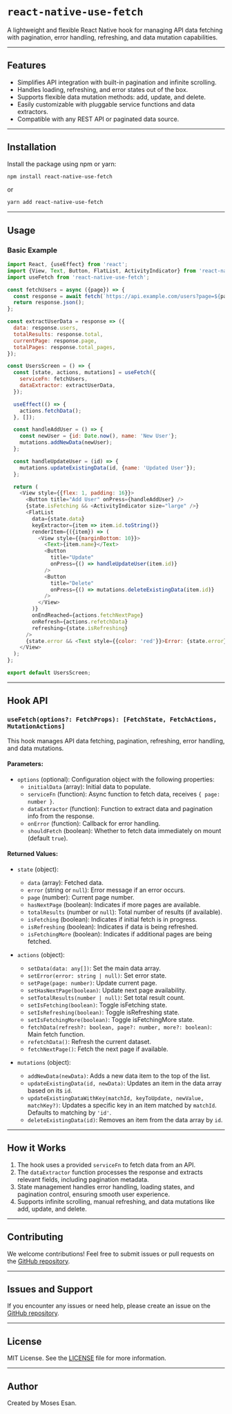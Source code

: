 # `react-native-use-fetch`

A lightweight and flexible React Native hook for managing API data fetching with pagination, error handling, refreshing, and data mutation capabilities.

---

## **Features**

- Simplifies API integration with built-in pagination and infinite scrolling.
- Handles loading, refreshing, and error states out of the box.
- Supports flexible data mutation methods: add, update, and delete.
- Easily customizable with pluggable service functions and data extractors.
- Compatible with any REST API or paginated data source.

---

## **Installation**

Install the package using npm or yarn:

```bash
npm install react-native-use-fetch
```

or

```bash
yarn add react-native-use-fetch
```

---

## **Usage**

### **Basic Example**

```javascript
import React, {useEffect} from 'react';
import {View, Text, Button, FlatList, ActivityIndicator} from 'react-native';
import useFetch from 'react-native-use-fetch';

const fetchUsers = async ({page}) => {
  const response = await fetch(`https://api.example.com/users?page=${page}`);
  return response.json();
};

const extractUserData = response => ({
  data: response.users,
  totalResults: response.total,
  currentPage: response.page,
  totalPages: response.total_pages,
});

const UsersScreen = () => {
  const [state, actions, mutations] = useFetch({
    serviceFn: fetchUsers,
    dataExtractor: extractUserData,
  });

  useEffect(() => {
    actions.fetchData();
  }, []);

  const handleAddUser = () => {
    const newUser = {id: Date.now(), name: 'New User'};
    mutations.addNewData(newUser);
  };

  const handleUpdateUser = (id) => {
    mutations.updateExistingData(id, {name: 'Updated User'});
  };

  return (
    <View style={{flex: 1, padding: 16}}>
      <Button title="Add User" onPress={handleAddUser} />
      {state.isFetching && <ActivityIndicator size="large" />}
      <FlatList
        data={state.data}
        keyExtractor={item => item.id.toString()}
        renderItem={({item}) => (
          <View style={{marginBottom: 10}}>
            <Text>{item.name}</Text>
            <Button
              title="Update"
              onPress={() => handleUpdateUser(item.id)}
            />
            <Button
              title="Delete"
              onPress={() => mutations.deleteExistingData(item.id)}
            />
          </View>
        )}
        onEndReached={actions.fetchNextPage}
        onRefresh={actions.refetchData}
        refreshing={state.isRefreshing}
      />
      {state.error && <Text style={{color: 'red'}}>Error: {state.error}</Text>}
    </View>
  );
};

export default UsersScreen;
```

---

## **Hook API**

### **`useFetch(options?: FetchProps): [FetchState, FetchActions, MutationActions]`**

This hook manages API data fetching, pagination, refreshing, error handling, and data mutations.

#### **Parameters:**

- `options` (optional): Configuration object with the following properties:
  - `initialData` (array): Initial data to populate.
  - `serviceFn` (function): Async function to fetch data, receives `{ page: number }`.
  - `dataExtractor` (function): Function to extract data and pagination info from the response.
  - `onError` (function): Callback for error handling.
  - `shouldFetch` (boolean): Whether to fetch data immediately on mount (default `true`).

#### **Returned Values:**

- `state` (object):

  - `data` (array): Fetched data.
  - `error` (string or `null`): Error message if an error occurs.
  - `page` (number): Current page number.
  - `hasNextPage` (boolean): Indicates if more pages are available.
  - `totalResults` (number or `null`): Total number of results (if available).
  - `isFetching` (boolean): Indicates if initial fetch is in progress.
  - `isRefreshing` (boolean): Indicates if data is being refreshed.
  - `isFetchingMore` (boolean): Indicates if additional pages are being fetched.

- `actions` (object):
  - `setData(data: any[])`: Set the main data array.
  - `setError(error: string | null)`: Set error state.
  - `setPage(page: number)`: Update current page.
  - `setHasNextPage(boolean)`: Update next page availability.
  - `setTotalResults(number | null)`: Set total result count.
  - `setIsFetching(boolean)`: Toggle isFetching state.
  - `setIsRefreshing(boolean)`: Toggle isRefreshing state.
  - `setIsFetchingMore(boolean)`: Toggle isFetchingMore state.
  - `fetchData(refresh?: boolean, page?: number, more?: boolean)`: Main fetch function.
  - `refetchData()`: Refresh the current dataset.
  - `fetchNextPage()`: Fetch the next page if available.

- `mutations` (object):
  - `addNewData(newData)`: Adds a new data item to the top of the list.
  - `updateExistingData(id, newData)`: Updates an item in the data array based on its `id`.
  - `updateExistingDataWithKey(matchId, keyToUpdate, newValue, matchKey?)`: Updates a specific key in an item matched by `matchId`. Defaults to matching by `'id'`.
  - `deleteExistingData(id)`: Removes an item from the data array by `id`.

---

## **How it Works**

1. The hook uses a provided `serviceFn` to fetch data from an API.
2. The `dataExtractor` function processes the response and extracts relevant fields, including pagination metadata.
3. State management handles error handling, loading states, and pagination control, ensuring smooth user experience.
4. Supports infinite scrolling, manual refreshing, and data mutations like add, update, and delete.

---

## **Contributing**

We welcome contributions! Feel free to submit issues or pull requests on the [GitHub repository](https://github.com/your-repo-url).

---

## **Issues and Support**

If you encounter any issues or need help, please create an issue on the [GitHub repository](https://github.com/your-repo-url/issues).

---

## **License**

MIT License. See the [LICENSE](./LICENSE) file for more information.

---

## **Author**

Created by Moses Esan.
